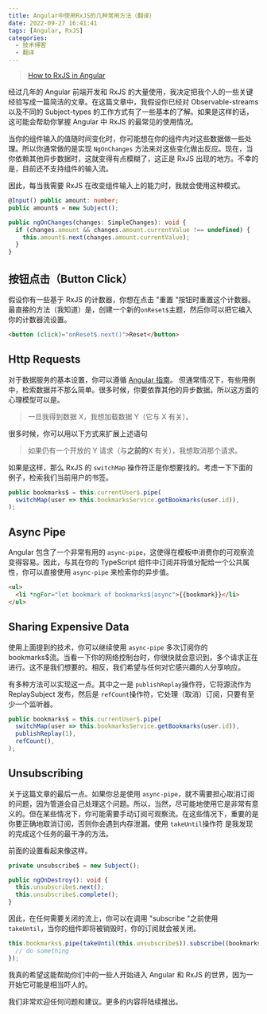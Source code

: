```yaml
---
title: Angular中使用RxJS的几种常用方法（翻译）
date: 2022-09-27 16:41:41
tags: [Angular, RxJS]
categories:
  - 技术博客
  - 翻译
---
```


> [How to RxJS in Angular](https://www.matthiasmeier.io/blog/how-to-rxjs-in-angular/)

经过几年的 Angular 前端开发和 RxJS 的大量使用，我决定把我个人的一些关键经验写成一篇简洁的文章。在这篇文章中，我假设你已经对 Observable-streams 以及不同的 Subject-types 的工作方式有了一些基本的了解。如果是这样的话，这可能会帮助你掌握 Angular 中 RxJS 的最常见的使用情况。

<!--more-->

当你的组件输入的值随时间变化时，你可能想在你的组件内对这些数据做一些处理。所以你通常做的是实现 `NgOnChanges` 方法来对这些变化做出反应。现在，当你依赖其他异步数据时，这就变得有点模糊了，这正是 RxJS 出现的地方。不幸的是，目前还不支持组件的输入流。

因此，每当我需要 RxJS 在改变组件输入上的能力时，我就会使用这种模式。

```ts
@Input() public amount: number;
public amount$ = new Subject();

public ngOnChanges(changes: SimpleChanges): void {
  if (changes.amount && changes.amount.currentValue !== undefined) {
    this.amount$.next(changes.amount.currentValue);
  }
}
```

## 按钮点击（Button Click）

假设你有一些基于 RxJS 的计数器，你想在点击 "重置 "按钮时重置这个计数器。最直接的方法（我知道）是，创建一个新的`onReset$`主题，然后你可以把它编入你的计数器流设置。

```html
<button (click)="onReset$.next()">Reset</button>
```

## Http Requests

对于数据服务的基本设置，你可以遵循 [Angular 指南](https://angular.io/guide/http)。
但通常情况下，有些用例中，检索数据并不那么简单。很多时候，你要依靠其他的异步数据。所以这方面的心理模型可以是。

> 一旦我得到数据 X，我想加载数据 Y（它与 X 有关）。

很多时候，你可以用以下方式来扩展上述语句

> 如果仍有一个开放的 Y 请求（与**之前的**X 有关），我想取消那个请求。

如果是这样，那么 RxJS 的 `switchMap` 操作符正是你想要找的。考虑一下下面的例子，检索我们当前用户的书签。

```ts
public bookmarks$ = this.currentUser$.pipe(
  switchMap(user => this.bookmarksService.getBookmarks(user.id)),
);
```

## Async Pipe

Angular 包含了一个非常有用的 `async-pipe`，这使得在模板中消费你的可观察流变得容易。因此，与其在你的 TypeScript 组件中订阅并将值分配给一个公共属性，你可以直接使用 `async-pipe` 来检索你的异步值。

```html
<ul>
  <li *ngFor="let bookmark of bookmarks$|async">{{bookmark}}</li>
</ul>
```

## Sharing Expensive Data

使用上面提到的技术，你可以继续使用 `async-pipe` 多次订阅你的 bookmarks$流。当看一下你的网络控制台时，你很快就会意识到，多个请求正在进行。这不是我们想要的。相反，我们希望与任何对它感兴趣的人分享响应。

有多种方法可以实现这一点。其中之一是 `publishReplay`操作符，它将源流作为 ReplaySubject 发布，然后是 `refCount`操作符，它处理（取消）订阅，只要有至少一个监听器。

```ts
public bookmarks$ = this.currentUser$.pipe(
  switchMap(user => this.bookmarksService.getBookmarks(user.id)),
  publishReplay(1),
  refCount(),
);
```

## Unsubscribing

关于这篇文章的最后一点。如果你总是使用 `async-pipe`，就不需要担心取消订阅的问题，因为管道会自己处理这个问题。所以，当然，尽可能地使用它是非常有意义的。但在某些情况下，你可能需要手动订阅可观察流。在这些情况下，重要的是你要正确地取消订阅，否则你会遇到内存泄漏。使用 `takeUntil`操作符 是我发现的完成这个任务的最干净的方法。

前面的设置看起来像这样。

```ts
private unsubscribe$ = new Subject();

public ngOnDestroy(): void {
  this.unsubscribe$.next();
  this.unsubscribe$.complete();
}
```

因此，在任何需要关闭的流上，你可以在调用 "subscribe "之前使用 `takeUntil`，当你的组件即将被销毁时，你的订阅就会被关闭。

```ts
this.bookmarks$.pipe(takeUntil(this.unsubscribe$)).subscribe((bookmarks) => {
  // do something
});
```

我真的希望这能帮助你们中的一些人开始进入 Angular 和 RxJS 的世界，因为一开始它可能是相当吓人的。

我们非常欢迎任何问题和建议。更多的内容将陆续推出。